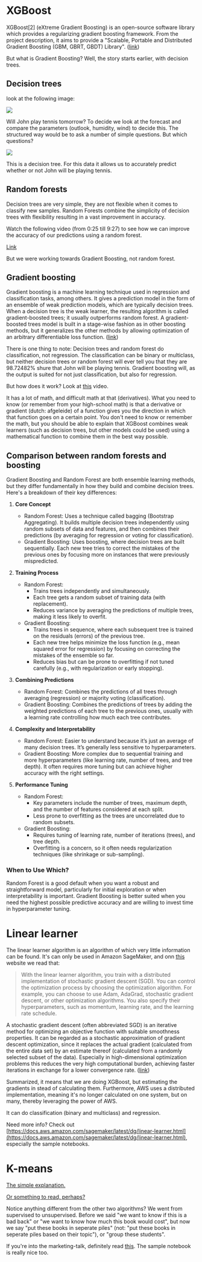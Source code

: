 # XGBoost

XGBoost[2] (eXtreme Gradient Boosting) is an open-source software library which provides a regularizing gradient boosting framework. From the project description, it aims to provide a "Scalable, Portable and Distributed Gradient Boosting (GBM, GBRT, GBDT) Library". ([link](https://en.wikipedia.org/wiki/XGBoost))

But what is Gradient Boosting? Well, the story starts earlier, with decision trees.

## Decision trees

look at the following image:

![](files/ten1.PNG)

Will John play tennis tomorrow? To decide we look at the forecast and compare the parameters (outlook, humidity, wind) to decide this. The structured way would be to ask a number of simple questions. But which questions?

![](files/ten4.PNG)

This is a decision tree. For this data it allows us to accurately predict whether or not John will be playing tennis.

## Random forests

Decision trees are very simple, they are not flexible when it comes to classify new samples. Random Forests combine the simplicity of decision trees with flexibility resulting in a vast improvement in accuracy.

Watch the following video (from 0:25 till 9:27) to see how we can improve the accuracy of our predictions using a random forest.

[Link](https://www.youtube.com/embed/J4Wdy0Wc_xQ?start=24&end=567)

But we were working towards Gradient Boosting, not random forest.

## Gradient boosting

Gradient boosting is a machine learning technique used in regression and classification tasks, among others. It gives a prediction model in the form of an ensemble of weak prediction models, which are typically decision trees. When a decision tree is the weak learner, the resulting algorithm is called gradient-boosted trees; it usually outperforms random forest. A gradient-boosted trees model is built in a stage-wise fashion as in other boosting methods, but it generalizes the other methods by allowing optimization of an arbitrary differentiable loss function. ([link](https://en.wikipedia.org/wiki/Gradient_boosting))

There is one thing to note: Decision trees and random forest do classification, not regression. The classification can be binary or multiclass, but neither decision trees or random forest will ever tell you that they are 98.72482% shure that John will be playing tennis. Gradient boosting will, as the output is suited for not just classification, but also for regression.

But how does it work? Look at [this](https://www.youtube.com/watch?v=en2bmeB4QUo) video.

It has a lot of math, and difficult math at that (derivatives). What you need to know (or remember from your high-school math) is that a derivative or gradient (dutch: afgeleide) of a function gives you the direction in which that function goes on a certain point. You don't need to know or remember the math, but you should be able to explain that XGBoost combines weak learners (such as decision trees, but other models could be used) using a mathematical function to combine them in the best way possible.

## Comparison between random forests and boosting

Gradient Boosting and Random Forest are both ensemble learning methods, but they differ fundamentally in how they build and combine decision trees. Here's a breakdown of their key differences:

1. **Core Concept**

    * Random Forest: Uses a technique called bagging (Bootstrap Aggregating). It builds multiple decision trees independently using random subsets of data and features, and then combines their predictions (by averaging for regression or voting for classification).
    * Gradient Boosting: Uses boosting, where decision trees are built sequentially. Each new tree tries to correct the mistakes of the previous ones by focusing more on instances that were previously mispredicted.

2. **Training Process**

    * Random Forest:
        * Trains trees independently and simultaneously.
        * Each tree gets a random subset of training data (with replacement).
        * Reduces variance by averaging the predictions of multiple trees, making it less likely to overfit.
    * Gradient Boosting:
        * Trains trees in sequence, where each subsequent tree is trained on the residuals (errors) of the previous tree.
        * Each new tree helps minimize the loss function (e.g., mean squared error for regression) by focusing on correcting the mistakes of the ensemble so far.
        * Reduces bias but can be prone to overfitting if not tuned carefully (e.g., with regularization or early stopping).

3. **Combining Predictions**

    * Random Forest: Combines the predictions of all trees through averaging (regression) or majority voting (classification).
    * Gradient Boosting: Combines the predictions of trees by adding the weighted predictions of each tree to the previous ones, usually with a learning rate controlling how much each tree contributes.

4. **Complexity and Interpretability**

    * Random Forest: Easier to understand because it’s just an average of many decision trees. It’s generally less sensitive to hyperparameters.
    * Gradient Boosting: More complex due to sequential training and more hyperparameters (like learning rate, number of trees, and tree depth). It often requires more tuning but can achieve higher accuracy with the right settings.

5. **Performance Tuning**

    * Random Forest:
        * Key parameters include the number of trees, maximum depth, and the number of features considered at each split.
        * Less prone to overfitting as the trees are uncorrelated due to random subsets.
    * Gradient Boosting:
        * Requires tuning of learning rate, number of iterations (trees), and tree depth.
        * Overfitting is a concern, so it often needs regularization techniques (like shrinkage or sub-sampling).

### When to Use Which?

Random Forest is a good default when you want a robust and straightforward model, particularly for initial exploration or when interpretability is important.
Gradient Boosting is better suited when you need the highest possible predictive accuracy and are willing to invest time in hyperparameter tuning.

# Linear learner

The linear learner algorithm is an algorithm of which very little information can be found. It's can only be used in Amazon SageMaker, and onn [this](https://docs.aws.amazon.com/sagemaker/latest/dg/ll_how-it-works.html) website we read that:

> With the linear learner algorithm, you train with a distributed implementation of stochastic gradient descent (SGD). You can control the optimization process by choosing the optimization algorithm. For example, you can choose to use Adam, AdaGrad, stochastic gradient descent, or other optimization algorithms. You also specify their hyperparameters, such as momentum, learning rate, and the learning rate schedule.

A stochastic gradient descent (often abbreviated SGD) is an iterative method for optimizing an objective function with suitable smoothness properties. It can be regarded as a stochastic approximation of gradient descent optimization, since it replaces the actual gradient (calculated from the entire data set) by an estimate thereof (calculated from a randomly selected subset of the data). Especially in high-dimensional optimization problems this reduces the very high computational burden, achieving faster iterations in exchange for a lower convergence rate. ([link](https://en.wikipedia.org/wiki/Stochastic_gradient_descent))

Summarized, it means that we are doing XGBoost, but estimating the gradients in stead of calculating them. Furthermore, AWS uses a distributed implementation, meaning it's no longer calculated on one system, but on many, thereby leveraging the power of AWS.

It can do classification (binary and multiclass) and regression.

Need more info? Check out [https://docs.aws.amazon.com/sagemaker/latest/dg/linear-learner.html](https://docs.aws.amazon.com/sagemaker/latest/dg/linear-learner.html), especially the sample notebooks.

# K-means

[The simple explanation.](https://www.youtube.com/watch?v=R2e3Ls9H_fc)

[Or something to read, perhaps?](https://towardsdatascience.com/k-means-a-complete-introduction-1702af9cd8c)

Notice anything different from the other two algorithms? We went from supervised to unsupervised. Before we said "we want to know if this is a bad back" or "we want to know how much this book would cost", but now we say "put these books in seperate piles" (not: "put these books in seperate piles based on their topic"), or "group these students".

If you're into the marketing-talk, definitely read [this](https://docs.aws.amazon.com/sagemaker/latest/dg/k-means.html). The sample notebook is really nice too.
